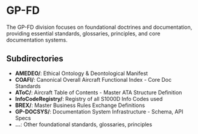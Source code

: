 # GP-FD

The GP-FD division focuses on foundational doctrines and documentation, providing essential standards, glossaries, principles, and core documentation systems.

## Subdirectories

- **AMEDEO/**: Ethical Ontology & Deontological Manifest
- **COAFI/**: Canonical Overall Aircraft Functional Index - Core Doc Standards
- **AToC/**: Aircraft Table of Contents - Master ATA Structure Definition
- **InfoCodeRegistry/**: Registry of all S1000D Info Codes used
- **BREX/**: Master Business Rules Exchange Definitions
- **GP-DOCSYS/**: Documentation System Infrastructure - Schema, API Specs
- **...**: Other foundational standards, glossaries, principles
